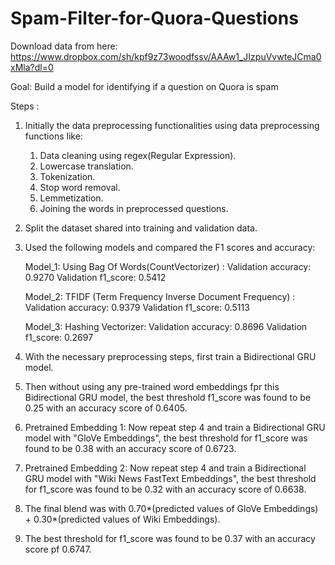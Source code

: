 # Spam-Filter-for-Quora-Questions
Download data from here: https://www.dropbox.com/sh/kpf9z73woodfssv/AAAw1_JIzpuVvwteJCma0xMla?dl=0

Goal: Build a model for identifying if a question on Quora is spam 

Steps :
1. Initially the data preprocessing functionalities using data preprocessing functions like:
     1. Data cleaning using regex(Regular Expression).
     2. Lowercase translation.
     3. Tokenization.
     4. Stop word removal.
     5. Lemmetization.
     6. Joining the words in preprocessed questions.

2. Split the dataset shared into training and validation data.
   
3. Used the following models and compared the F1 scores and accuracy:

    Model_1: Using Bag Of Words(CountVectorizer) :
        Validation accuracy: 0.9270       Validation f1_score: 0.5412
   
     Model_2: TFIDF (Term Frequency Inverse Document Frequency) :
        Validation accuracy: 0.9379       Validation f1_score: 0.5113

     Model_3: Hashing Vectorizer:
        Validation accuracy: 0.8696       Validation f1_score: 0.2697

4. With the necessary preprocessing steps, first train a Bidirectional GRU model.
5. Then without using any pre-trained word embeddings fpr this Bidirectional GRU model, the best threshold f1_score was found to be 0.25 with an accuracy score of 0.6405.
6. Pretrained Embedding 1: Now repeat step 4 and train a Bidirectional GRU model with "GloVe Embeddings", the best threshold for f1_score was found to be 0.38 with an accuracy score of 0.6723.
7. Pretrained Embedding 2: Now repeat step 4 and train a Bidirectional GRU model with "Wiki News FastText Embeddings", the best threshold for f1_score was found to be 0.32 with an accuracy score of 0.6638.
8. The final blend was with 0.70*(predicted values of GloVe Embeddings) + 0.30*(predicted values of Wiki Embeddings).
9. The best threshold for f1_score was found to be 0.37 with an accuracy score pf 0.6747.
